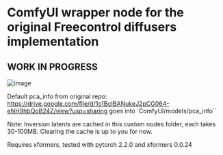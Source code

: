 # ComfyUI wrapper node for the original Freecontrol diffusers implementation

## WORK IN PROGRESS

![image](https://github.com/kijai/ComfyUI-Diffusers-freecontrol/assets/40791699/fbc86353-01d6-4903-9c8f-c0642777aa77)


Default pca_info from original repo: https://drive.google.com/file/d/1o1BcIBANukeJ2pCG064-eNH9hbQoB24Z/view?usp=sharing
goes into `ComfyUI/models/pca_info``

Note: Inversion latents are cached in this custom nodes folder, each takes 30-100MB. Clearing the cache is up to you for now.

Requires xformers, tested with pytorch 2.2.0 and xformers 0.0.24
